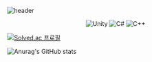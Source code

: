 ![header](https://capsule-render.vercel.app/api?type=waving&color=auto&height=300&section=header&text=SeaStar&fontSize=90&animation=fadeIn&fontAlignY=38&desc=Welcome!&descAlignY=51&descAlign=62)

<div align="center">
  
![Unity](https://img.shields.io/badge/unity-%23000000.svg?style=for-the-badge&logo=unity&logoColor=white)
![C#](https://img.shields.io/badge/c%23-%23239120.svg?style=for-the-badge&logo=c-sharp&logoColor=white)
![C++](https://img.shields.io/badge/c++-%2300599C.svg?style=for-the-badge&logo=c%2B%2B&logoColor=white)
  
</div>

[![Solved.ac
프로필](http://mazassumnida.wtf/api/v2/generate_badge?boj=haeseong22)](https://solved.ac/haeseong22)

![Anurag's GitHub stats](https://github-readme-stats.vercel.app/api?username=JeonSeaStar&show_icons=true&theme=radical)

<!--
**JeonSeaStar/JeonSeaStar** is a ✨ _special_ ✨ repository because its `README.md` (this file) appears on your GitHub profile.

Here are some ideas to get you started:

- 🔭 I’m currently working on ...
- 🌱 I’m currently learning ...
- 👯 I’m looking to collaborate on ...
- 🤔 I’m looking for help with ...
- 💬 Ask me about ...
- 📫 How to reach me: ...
- 😄 Pronouns: ...
- ⚡ Fun fact: ...
-->
